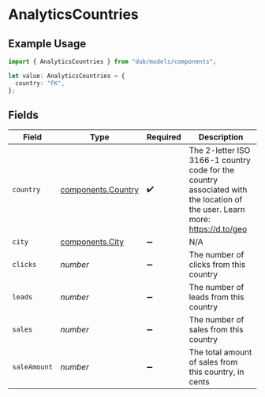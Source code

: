 # AnalyticsCountries

## Example Usage

```typescript
import { AnalyticsCountries } from "dub/models/components";

let value: AnalyticsCountries = {
  country: "FK",
};
```

## Fields

| Field                                                                                                                       | Type                                                                                                                        | Required                                                                                                                    | Description                                                                                                                 |
| --------------------------------------------------------------------------------------------------------------------------- | --------------------------------------------------------------------------------------------------------------------------- | --------------------------------------------------------------------------------------------------------------------------- | --------------------------------------------------------------------------------------------------------------------------- |
| `country`                                                                                                                   | [components.Country](../../models/components/country.md)                                                                    | :heavy_check_mark:                                                                                                          | The 2-letter ISO 3166-1 country code for the country associated with the location of the user. Learn more: https://d.to/geo |
| `city`                                                                                                                      | [components.City](../../models/components/city.md)                                                                          | :heavy_minus_sign:                                                                                                          | N/A                                                                                                                         |
| `clicks`                                                                                                                    | *number*                                                                                                                    | :heavy_minus_sign:                                                                                                          | The number of clicks from this country                                                                                      |
| `leads`                                                                                                                     | *number*                                                                                                                    | :heavy_minus_sign:                                                                                                          | The number of leads from this country                                                                                       |
| `sales`                                                                                                                     | *number*                                                                                                                    | :heavy_minus_sign:                                                                                                          | The number of sales from this country                                                                                       |
| `saleAmount`                                                                                                                | *number*                                                                                                                    | :heavy_minus_sign:                                                                                                          | The total amount of sales from this country, in cents                                                                       |